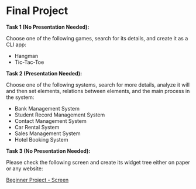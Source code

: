 # Final Project

**Task 1 (No Presentation Needed):**

Choose one of the following games, search for its details, and create it as a CLI app:

- Hangman
- Tic-Tac-Toe

**Task 2 (Presentation Needed):**

Choose one of the following systems, search for more details, analyze it will and then set elements, relations between elements, and the main process in the system:

- Bank Management System
- Student Record Management System
- Contact Management System
- Car Rental System
- Sales Management System
- Hotel Booking System

**Task 3 (No Presentation Needed):** 

Please check the following screen and create its widget tree either on paper or any website:

[Beginner Project - Screen](https://www.notion.so/Beginner-Project-Screen-39d0a0fb9ccd4eaca252f19f1697caa4)